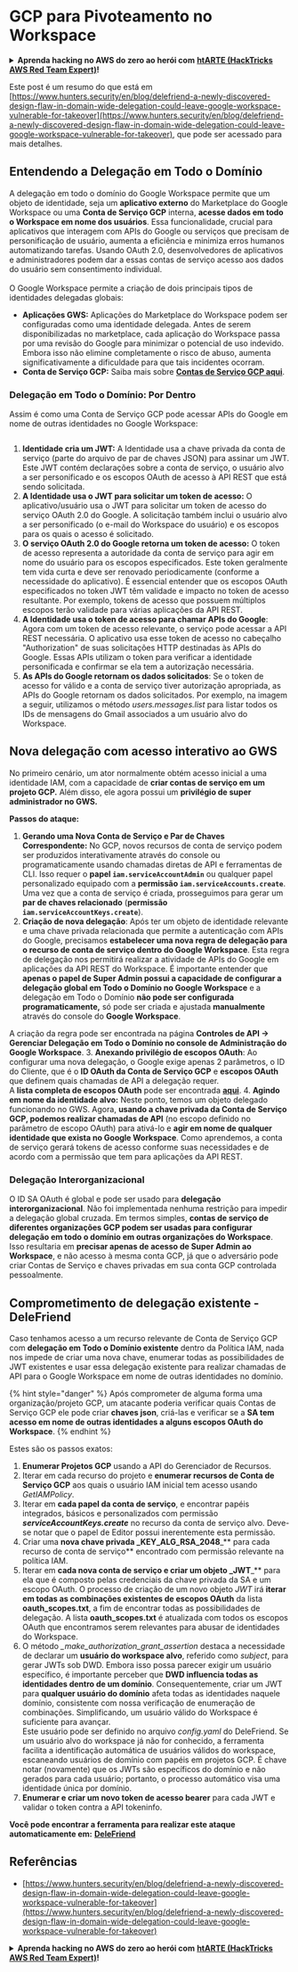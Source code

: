 # GCP para Pivoteamento no Workspace

<details>

<summary><strong>Aprenda hacking no AWS do zero ao herói com</strong> <a href="https://training.hacktricks.xyz/courses/arte"><strong>htARTE (HackTricks AWS Red Team Expert)</strong></a><strong>!</strong></summary>

Outras formas de apoiar o HackTricks:

* Se você quer ver sua **empresa anunciada no HackTricks** ou **baixar o HackTricks em PDF**, confira os [**PLANOS DE ASSINATURA**](https://github.com/sponsors/carlospolop)!
* Adquira o [**material oficial PEASS & HackTricks**](https://peass.creator-spring.com)
* Descubra [**A Família PEASS**](https://opensea.io/collection/the-peass-family), nossa coleção de [**NFTs**](https://opensea.io/collection/the-peass-family) exclusivos
* **Junte-se ao grupo** 💬 [**Discord**](https://discord.gg/hRep4RUj7f) ou ao [**grupo do telegram**](https://t.me/peass) ou **siga-me** no **Twitter** 🐦 [**@carlospolopm**](https://twitter.com/carlospolopm)**.**
* **Compartilhe suas técnicas de hacking enviando PRs para os repositórios github do** [**HackTricks**](https://github.com/carlospolop/hacktricks) e [**HackTricks Cloud**](https://github.com/carlospolop/hacktricks-cloud).

</details>

Este post é um resumo do que está em [https://www.hunters.security/en/blog/delefriend-a-newly-discovered-design-flaw-in-domain-wide-delegation-could-leave-google-workspace-vulnerable-for-takeover](https://www.hunters.security/en/blog/delefriend-a-newly-discovered-design-flaw-in-domain-wide-delegation-could-leave-google-workspace-vulnerable-for-takeover), que pode ser acessado para mais detalhes.

## **Entendendo a Delegação em Todo o Domínio**

A delegação em todo o domínio do Google Workspace permite que um objeto de identidade, seja um **aplicativo externo** do Marketplace do Google Workspace ou uma **Conta de Serviço GCP** interna, **acesse dados em todo o Workspace em nome dos usuários**. Essa funcionalidade, crucial para aplicativos que interagem com APIs do Google ou serviços que precisam de personificação de usuário, aumenta a eficiência e minimiza erros humanos automatizando tarefas. Usando OAuth 2.0, desenvolvedores de aplicativos e administradores podem dar a essas contas de serviço acesso aos dados do usuário sem consentimento individual.\
\
O Google Workspace permite a criação de dois principais tipos de identidades delegadas globais:

* **Aplicações GWS:** Aplicações do Marketplace do Workspace podem ser configuradas como uma identidade delegada. Antes de serem disponibilizadas no marketplace, cada aplicação do Workspace passa por uma revisão do Google para minimizar o potencial de uso indevido. Embora isso não elimine completamente o risco de abuso, aumenta significativamente a dificuldade para que tais incidentes ocorram.
* **Conta de Serviço GCP:** Saiba mais sobre [**Contas de Serviço GCP aqui**](gcp-basic-information.md#service-accounts).

### **Delegação em Todo o Domínio: Por Dentro**

Assim é como uma Conta de Serviço GCP pode acessar APIs do Google em nome de outras identidades no Google Workspace:

<figure><img src="../../.gitbook/assets/image (11).png" alt=""><figcaption></figcaption></figure>

1. **Identidade cria um JWT:** A Identidade usa a chave privada da conta de serviço (parte do arquivo de par de chaves JSON) para assinar um JWT. Este JWT contém declarações sobre a conta de serviço, o usuário alvo a ser personificado e os escopos OAuth de acesso à API REST que está sendo solicitada.
2. **A Identidade usa o JWT para solicitar um token de acesso:** O aplicativo/usuário usa o JWT para solicitar um token de acesso do serviço OAuth 2.0 do Google. A solicitação também inclui o usuário alvo a ser personificado (o e-mail do Workspace do usuário) e os escopos para os quais o acesso é solicitado.
3. **O serviço OAuth 2.0 do Google retorna um token de acesso:** O token de acesso representa a autoridade da conta de serviço para agir em nome do usuário para os escopos especificados. Este token geralmente tem vida curta e deve ser renovado periodicamente (conforme a necessidade do aplicativo). É essencial entender que os escopos OAuth especificados no token JWT têm validade e impacto no token de acesso resultante. Por exemplo, tokens de acesso que possuem múltiplos escopos terão validade para várias aplicações da API REST.
4. **A Identidade usa o token de acesso para chamar APIs do Google**: Agora com um token de acesso relevante, o serviço pode acessar a API REST necessária. O aplicativo usa esse token de acesso no cabeçalho "Authorization" de suas solicitações HTTP destinadas às APIs do Google. Essas APIs utilizam o token para verificar a identidade personificada e confirmar se ela tem a autorização necessária.
5. **As APIs do Google retornam os dados solicitados**: Se o token de acesso for válido e a conta de serviço tiver autorização apropriada, as APIs do Google retornam os dados solicitados. Por exemplo, na imagem a seguir, utilizamos o método _users.messages.list_ para listar todos os IDs de mensagens do Gmail associados a um usuário alvo do Workspace.

## Nova delegação com acesso interativo ao GWS

No primeiro cenário, um ator normalmente obtém acesso inicial a uma identidade IAM, com a capacidade de **criar contas de serviço em um projeto GCP.** Além disso, ele agora possui um **privilégio de super administrador no GWS.**

**Passos do ataque:**

1. **Gerando uma Nova Conta de Serviço e Par de Chaves Correspondente:** No GCP, novos recursos de conta de serviço podem ser produzidos interativamente através do console ou programaticamente usando chamadas diretas de API e ferramentas de CLI. Isso requer o **papel `iam.serviceAccountAdmin`** ou qualquer papel personalizado equipado com a **permissão `iam.serviceAccounts.create`**. Uma vez que a conta de serviço é criada, prosseguimos para gerar um **par de chaves relacionado** (**permissão `iam.serviceAccountKeys.create`**).
2.  **Criação de nova delegação**: Após ter um objeto de identidade relevante e uma chave privada relacionada que permite a autenticação com APIs do Google, precisamos **estabelecer uma nova regra de delegação para o recurso de conta de serviço dentro do Google Workspace**. Esta regra de delegação nos permitirá realizar a atividade de APIs do Google em aplicações da API REST do Workspace. É importante entender que **apenas o papel de Super Admin possui a capacidade de configurar a delegação global em Todo o Domínio no Google Workspace** e a delegação em Todo o Domínio **não pode ser configurada programaticamente,** só pode ser criada e ajustada **manualmente** através do console do **Google Workspace**.

A criação da regra pode ser encontrada na página **Controles de API → Gerenciar Delegação em Todo o Domínio no console de Administração do Google Workspace**.
3. **Anexando privilégio de escopos OAuth**: Ao configurar uma nova delegação, o Google exige apenas 2 parâmetros, o ID do Cliente, que é o **ID OAuth da Conta de Serviço GCP** e **escopos OAuth** que definem quais chamadas de API a delegação requer.\
A **lista completa de escopos OAuth** pode ser encontrada [**aqui**](https://developers.google.com/identity/protocols/oauth2/scopes).
4. **Agindo em nome da identidade alvo:** Neste ponto, temos um objeto delegado funcionando no GWS. Agora, **usando a chave privada da Conta de Serviço GCP, podemos realizar chamadas de API** (no escopo definido no parâmetro de escopo OAuth) para ativá-lo e **agir em nome de qualquer identidade que exista no Google Workspace**. Como aprendemos, a conta de serviço gerará tokens de acesso conforme suas necessidades e de acordo com a permissão que tem para aplicações da API REST.

### Delegação Interorganizacional

O ID SA OAuth é global e pode ser usado para **delegação interorganizacional**. Não foi implementada nenhuma restrição para impedir a delegação global cruzada. Em termos simples, **contas de serviço de diferentes organizações GCP podem ser usadas para configurar delegação em todo o domínio em outras organizações do Workspace**. Isso resultaria em **precisar apenas de acesso de Super Admin ao Workspace**, e não acesso à mesma conta GCP, já que o adversário pode criar Contas de Serviço e chaves privadas em sua conta GCP controlada pessoalmente.

## Comprometimento de delegação existente - DeleFriend

Caso tenhamos acesso a um recurso relevante de Conta de Serviço GCP com **delegação em Todo o Domínio existente** dentro da Política IAM, nada nos impede de criar uma nova chave, enumerar todas as possibilidades de JWT existentes e usar essa delegação existente para realizar chamadas de API para o Google Workspace em nome de outras identidades no domínio.

{% hint style="danger" %}
Após comprometer de alguma forma uma organização/projeto GCP, um atacante poderia verificar quais Contas de Serviço GCP ele pode criar **chaves json**, criá-las e verificar se a **SA tem acesso em nome de outras identidades a alguns escopos OAuth do Workspace**.
{% endhint %}

Estes são os passos exatos:

1. **Enumerar Projetos GCP** usando a API do Gerenciador de Recursos.
2. Iterar em cada recurso do projeto e **enumerar recursos de Conta de Serviço GCP** aos quais o usuário IAM inicial tem acesso usando _GetIAMPolicy_.
3. Iterar em **cada papel da conta de serviço**, e encontrar papéis integrados, básicos e personalizados com permissão _**serviceAccountKeys.create**_ no recurso da conta de serviço alvo. Deve-se notar que o papel de Editor possui inerentemente esta permissão.
4. Criar uma **nova chave privada \_KEY\_ALG\_RSA\_2048**\_\*\* para cada recurso de conta de serviço\*\* encontrado com permissão relevante na política IAM.
5. Iterar em **cada nova conta de serviço e criar um objeto \_JWT**\_\*\* para ela que é composto pelas credenciais da chave privada da SA e um escopo OAuth. O processo de criação de um novo objeto _JWT_ irá **iterar em todas as combinações existentes de escopos OAuth** da lista **oauth\_scopes.txt**, a fim de encontrar todas as possibilidades de delegação. A lista **oauth\_scopes.txt** é atualizada com todos os escopos OAuth que encontramos serem relevantes para abusar de identidades do Workspace.
6. O método _\_make\_authorization\_grant\_assertion_ destaca a necessidade de declarar um **usuário do workspace alvo**, referido como _subject_, para gerar JWTs sob DWD. Embora isso possa parecer exigir um usuário específico, é importante perceber que **DWD influencia todas as identidades dentro de um domínio**. Consequentemente, criar um JWT para **qualquer usuário do domínio** afeta todas as identidades naquele domínio, consistente com nossa verificação de enumeração de combinações. Simplificando, um usuário válido do Workspace é suficiente para avançar.\
Este usuário pode ser definido no arquivo _config.yaml_ do DeleFriend. Se um usuário alvo do workspace já não for conhecido, a ferramenta facilita a identificação automática de usuários válidos do workspace, escaneando usuários de domínio com papéis em projetos GCP. É chave notar (novamente) que os JWTs são específicos do domínio e não gerados para cada usuário; portanto, o processo automático visa uma identidade única por domínio.
7. **Enumerar e criar um novo token de acesso bearer** para cada JWT e validar o token contra a API tokeninfo.

**Você pode encontrar a ferramenta para realizar este ataque automaticamente em:** [**DeleFriend**](https://github.com/axon-git/DeleFriend)

## Referências

* [https://www.hunters.security/en/blog/delefriend-a-newly-discovered-design-flaw-in-domain-wide-delegation-could-leave-google-workspace-vulnerable-for-takeover](https://www.hunters.security/en/blog/delefriend-a-newly-discovered-design-flaw-in-domain-wide-delegation-could-leave-google-workspace-vulnerable-for-takeover)

<details>

<summary><strong>Aprenda hacking no AWS do zero ao herói com</strong> <a href="https://training.hacktricks.xyz/courses/arte"><strong>htARTE (HackTricks AWS Red Team Expert)</strong></a><strong>!</strong></summary>

Outras formas de apoiar o HackTricks:

* Se você quer ver sua **empresa anunciada no HackTricks** ou **baixar o HackTricks em PDF**, confira os [**PLANOS DE ASSINATURA**](https://github.com/sponsors/carlospolop)!
* Adquira o [**material oficial PEASS & HackTricks**](https://peass.creator-spring.com)
* Descubra [**A Família PEASS**](https://opensea.io/collection/the-peass-family), nossa coleção de [**NFTs**](https://opensea.io/collection/the-peass-family) exclusivos
* **Junte-se ao grupo** 💬 [**Discord**](https://discord.gg/hRep4RUj7f) ou ao [**grupo do telegram**](https://t.me/peass) ou **siga-me** no **Twitter** 🐦 [**@carlospolopm**](https://twitter.com/carlospolopm)**.**
* **Compartilhe suas técnicas de hacking enviando PRs para os repositórios github do** [**HackTricks**](https://github.com/carlospolop/hacktricks) e [**HackTricks Cloud**](https://github.com/carlospolop/hacktricks-cloud).

</details>

